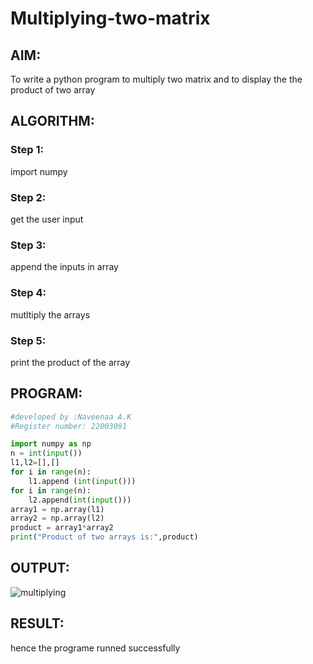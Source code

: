 # Multiplying-two-matrix

## AIM:
To write a python program to multiply two matrix and to display the the product of two array

## ALGORITHM:

### Step 1:
import numpy
### Step 2:
get the user input
### Step 3:
append the inputs in array
### Step 4:
mutltiply the arrays
### Step 5:
print the product of the array

## PROGRAM: 
```python
#developed by :Naveenaa A.K
#Register number: 22003091

import numpy as np
n = int(input())
l1,l2=[],[]
for i in range(n):
    l1.append (int(input()))
for i in range(n):
    l2.append(int(input()))
array1 = np.array(l1)
array2 = np.array(l2)
product = array1*array2
print("Product of two arrays is:",product)
```
## OUTPUT:
![multiplying](https://user-images.githubusercontent.com/113497406/194262141-205cc5c1-0c42-4170-9b2d-6a6bc8af94fd.png)


## RESULT:
hence the programe runned successfully
